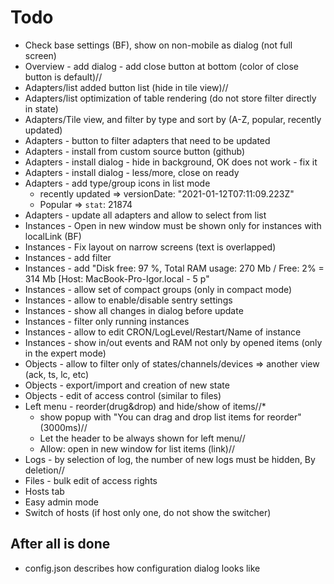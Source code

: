 # Todo
- Check base settings (BF), show on non-mobile as dialog (not full screen)
- Overview - add dialog - add close button at bottom (color of close button is default)//
- Adapters/list added button list (hide in tile view)//
- Adapters/list optimization of table rendering (do not store filter directly in state)
- Adapters/Tile view, and filter by type and sort by (A-Z, popular, recently updated)
- Adapters - button to filter adapters that need to be updated
- Adapters - install from custom source button (github)
- Adapters - install dialog - hide in background, OK does not work - fix it
- Adapters - install dialog - less/more, close on ready
- Adapters - add type/group icons in list mode 
  - recently updated => versionDate: "2021-01-12T07:11:09.223Z"
  - Popular => `stat`: 21874
- Adapters - update all adapters and allow to select from list
- Instances - Open in new window must be shown only for instances with localLink (BF)
- Instances - Fix layout on narrow screens (text is overlapped)
- Instances - add filter
- Instances - add "Disk free: 97 %, Total RAM usage: 270 Mb / Free: 2% = 314 Mb [Host: MacBook-Pro-Igor.local - 5 p"
- Instances - allow set of compact groups (only in compact mode)
- Instances - allow to enable/disable sentry settings
- Instances - show all changes in dialog before update
- Instances - filter only running instances
- Instances - allow to edit CRON/LogLevel/Restart/Name of instance
- Instances - show in/out events and RAM not only by opened items (only in the expert mode)
- Objects - allow to filter only of states/channels/devices => another view (ack, ts, lc, etc)
- Objects - export/import and creation of new state
- Objects - edit of access control (similar to files)
- Left menu - reorder(drug&drop) and hide/show of items//*
  - show popup with "You can drag and drop list items for reorder" (3000ms)//
  - Let the header to be always shown for left menu//
  - Allow: open in new window for list items (link)//
- Logs - by selection of log, the number of new logs must be hidden, By deletion//
- Files - bulk edit of access rights
- Hosts tab
- Easy admin mode
- Switch of hosts (if host only one, do not show the switcher)

## After all is done
- config.json describes how configuration dialog looks like
